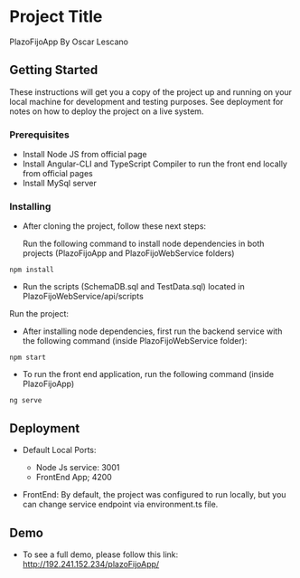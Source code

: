 # Project Title

PlazoFijoApp By Oscar Lescano

## Getting Started

These instructions will get you a copy of the project up and running on your local machine for development and testing purposes. See deployment for notes on how to deploy the project on a live system.

### Prerequisites

* Install Node JS from official page
* Install Angular-CLI and TypeScript Compiler to run the front end locally from official pages
* Install MySql server

### Installing

* After cloning the project, follow these next steps:

	Run the following command to install node dependencies in both projects (PlazoFijoApp and PlazoFijoWebService folders) 

```
npm install
```

* Run the scripts (SchemaDB.sql and TestData.sql) located in PlazoFijoWebService/api/scripts


Run the project:

* After installing node dependencies, first run the backend service with the following command (inside PlazoFijoWebService folder):
	
```
npm start
```

* To run the front end application, run the following command (inside PlazoFijoApp)

```
ng serve
```

## Deployment

* Default Local Ports:

	* Node Js service: 3001
	* FrontEnd App; 4200

* FrontEnd:
	By default, the project was configured to run locally, but you can change service endpoint via environment.ts file.

## Demo

* To see a full demo, please follow this link: http://192.241.152.234/plazoFijoApp/
